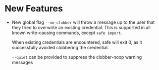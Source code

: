 # New Features


- New global flag `--no-clobber` will throw a message up to the user
  that they tried to overwrite an existing credential.
  This is supported in all known write-causing commands,
  except `safe import`.

  When existing credentials are encountered, safe will exit 0,
  as it successfully avoided clobbering the credential.

  `--quiet` can be provided to suppress the clobber-noop warning
  messages
